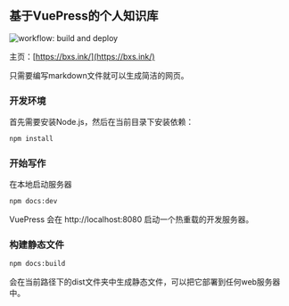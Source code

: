 ## 基于VuePress的个人知识库

![workflow: build and deploy](https://github.com/buxianshan/bxs-blog/actions/workflows/build.yml/badge.svg)

主页：[https://bxs.ink/](https://bxs.ink/)

只需要编写markdown文件就可以生成简洁的网页。

### 开发环境

首先需要安装Node.js，然后在当前目录下安装依赖：

```sh
npm install
```

### 开始写作

在本地启动服务器

```sh
npm docs:dev
```

VuePress 会在 http://localhost:8080 启动一个热重载的开发服务器。

### 构建静态文件

```sh
npm docs:build
```

会在当前路径下的dist文件夹中生成静态文件，可以把它部署到任何web服务器中。
